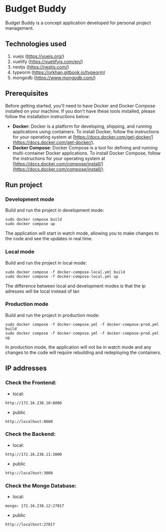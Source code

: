 # Budget Buddy

Budget Buddy is a concept application developed for personal project management.

## Technologies used

1. vuejs (https://vuejs.org/)
2. vuetify (https://vuetifyjs.com/en/)
3. nestjs (https://nestjs.com/)
4. typeorm (https://orkhan.gitbook.io/typeorm)
5. mongodb (https://www.mongodb.com/)

## Prerequisites

Before getting started, you'll need to have Docker and Docker Compose installed on your machine. If you don't have these tools installed, please follow the installation instructions below:

- **Docker:** Docker is a platform for developing, shipping, and running applications using containers. To install Docker, follow the instructions for your operating system at [https://docs.docker.com/get-docker/](https://docs.docker.com/get-docker/).
- **Docker Compose:** Docker Compose is a tool for defining and running multi-container Docker applications. To install Docker Compose, follow the instructions for your operating system at [https://docs.docker.com/compose/install/](https://docs.docker.com/compose/install/).

## Run project

### Development mode

Build and run the project in development mode:

```
sudo docker compose build
sudo docker compose up
```

The application will start in watch mode, allowing you to make changes to the code and see the updates in real time.

### Local mode

Build and run the project in local mode:

```
sudo docker compose -f docker-compose-local.yml build
sudo docker compose -f docker-compose-local.yml up
```

The difference between local and development modes is that the ip adresses will be local instead of lan

### Production mode

Build and run the project in production mode:

```
sudo docker compose -f docker-compose.yml -f docker-compose-prod.yml build
sudo docker compose -f docker-compose.yml -f docker-compose-prod.yml up
```

In production mode, the application will not be in watch mode and any changes to the code will require rebuilding and redeploying the containers.

## IP addresses

### Check the Frontend:
* local:
```
http://172.16.238.10:8080
```
* public
```
http://localhost:8080
```
### Check the Backend:
* local:
```
http://172.16.238.11:3000
```
* public
```
http://localhost:3000
```
### Check the Mongo Database:
* local:
```
mongo: 172.16.238.12:27017
```
* public
```
http://localhost:27017
```
